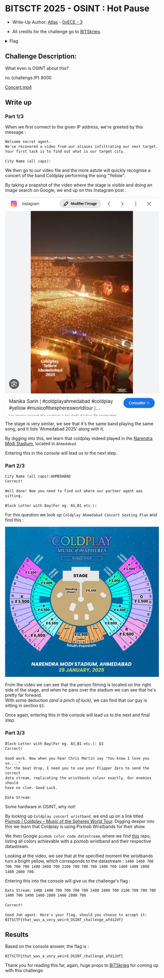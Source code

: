 # BITSCTF 2025 - OSINT : Hot Pause 

- Write-Up Author:  [Atlas](https://github.com/Atlas002) - [0xECE - 3](https://www.linkedin.com/company/asso0xece/posts/?feedView=all)

- All credits for the challenge go to [BITSkrieg](https://www.linkedin.com/company/bitskrieg/posts/?feedView=all).
<details>
<summary>Flag</summary>
BITSCTF{that_was_a_very_weird_OSINT_challenge_afd12df}
</details>

## Challenge Description:

What even is OSINT about this?

nc {challenge.IP} 8000

[Concert.mp4](/BITSCTF_2025/OSINT/Hot_pause/vid/concert.mp4) 

## Write up  

### Part 1/3

When we first connect to the given IP address, we're greeted by this message : 

```
Welcome secret agent. 
We've recovered a video from our aliases infiltrating our next target. 
Your first task is to find out what is our target city. 

City Name (all caps): 
```

We then go to our video file and the more astute will quickly recognise a concert of the band Coldplay performing the song "Yellow". 

By taking a snapshot of the video where the stage is visible and doing an image search on Google, we end up on this Instagram post :

![igpost](/BITSCTF_2025/OSINT/Hot_pause/img/image1.png)

The stage is very similar, we see that it's the same band playing the same song, and it lists 'Ahmedabad 2025' along with it. 

By digging into this, we learn that coldplay indeed played in the [Narendra Modi Stadium](https://www.coldplay.com/tour-date/narendra-modi-stadium-2/), located in `Ahmedabad`.

Entering this in the console will lead us to the next step. 

### Part 2/3

```
City Name (all caps):AHMEDABAD
Correct!

Well done! Now you need to find out where our partner agent was sitting. 

Block Letter with Bay(For eg. A5,B1 etc.): 
```

For this question we look up  `Coldplay Ahmedabad Concert Seating Plan` and find this :

![seatmap](/BITSCTF_2025/OSINT/Hot_pause/img/image2.png)

From the video we can see that the person filming is located on the right side of the stage, and when he pans over the stadium we can see that he's pretty far forward.  
With some deduction *(and a pinch of luck)*, we can find that our guy is sitting in section `Q3`.

Once again, entering this in the console will lead us to the next and final step.

### Part 3/3

```
Block Letter with Bay(For eg. A5,B1 etc.): Q3
Correct!

Good work. Now when you hear Chris Martin say "You know I love you so...." 
for the beat drop, I need you to use your Flipper Zero to send the correct 
data stream, replicating the wristbands colour exactly. Our enemies should 
have no clue. Good Luck. 

Data Stream: 
```

Some hardware in OSINT, why not!

By looking up `Coldplay concert wristband`, we end up on a link titled [Pixmob | Coldplay – Music of the Spheres World Tour](https://pixmob.com/projects/coldplay). Digging deeper into this we learn that Coldplay is using Pixmob Wristbands for their show.

We then Google `pixmob color code datastream`, where we find [this](https://github.com/danielweidman/flipper-pixmob-ir-codes/blob/main/pixmob_all_colors.ir) repo, listing all colors achievable with a pixmob wristband and their respective datastream. 

Looking at the video, we see that at the specified moment the wristbands turn a bright yellow, which corresponds to the datastream : `1400 1400 700 700 700 700 1400 2800 700 2100 700 700 700 1400 700 1400 1400 2800 1400 2800 700`.

Entering this into the console will give us the challenge's flag : 

```
Data Stream: 1400 1400 700 700 700 700 1400 2800 700 2100 700 700 700 1400 700 1400 1400 2800 1400 2800 700

Correct!

Good Job agent. Here's your flag, should you choose to accept it: 
BITSCTF{that_was_a_very_weird_OSINT_challenge_afd12df}
```


## Results

Based on the console answer, the flag is :

`BITSCTF{that_was_a_very_weird_OSINT_challenge_afd12df}`

Thank you for reading this far, again, huge props to [BITSkrieg](https://www.linkedin.com/company/bitskrieg/posts/?feedView=all) for coming up with this challenge.

